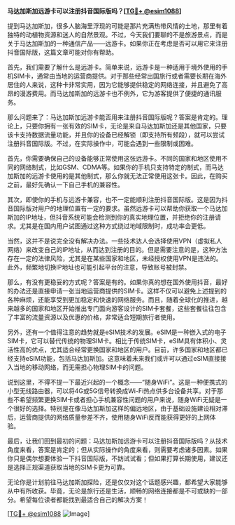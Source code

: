 **马达加斯加远游卡可以注册抖音国际版吗？[[TG💪+ @esim1088](https://t.me/s/esim1088)]**

提到马达加斯加，很多人脑海里浮现的可能是那片充满热带风情的土地，那里有着独特的动植物资源和迷人的自然景观。不过，今天我们要聊的不是旅游景点，而是关于马达加斯加的一种通信产品——远游卡。如果你正在考虑是否可以用它来注册抖音国际版，这篇文章可能对你有帮助。

首先，我们需要了解什么是远游卡。简单来说，远游卡是一种适用于境外使用的手机SIM卡，通常由当地的运营商提供。对于那些经常出国旅行或者需要长期在海外居住的人来说，这种卡非常实用，因为它能够提供稳定的网络连接，并且避免了高昂的漫游费用。而马达加斯加的远游卡也不例外，它为游客提供了便捷的通讯服务。

那么问题来了：马达加斯加远游卡能否用来注册抖音国际版呢？答案是肯定的。理论上，只要你拥有一张有效的SIM卡，无论是来自马达加斯加还是其他国家，只要该卡支持数据流量功能，并且你的设备已经解锁（即支持所有频段），就可以尝试注册抖音国际版。不过，在实际操作中，可能会遇到一些限制或困难。

首先，你需要确保自己的设备能够正常使用这张远游卡。不同的国家和地区使用不同的网络制式，比如GSM、CDMA等。如果你的手机只支持特定的制式，而马达加斯加的远游卡使用的是其他制式，那么你就无法正常使用这张卡。因此，在购买之前，最好先确认一下自己手机的兼容性。

其次，即使你的手机与远游卡兼容，也不一定能顺利注册抖音国际版。这是因为抖音国际版对用户的地理位置有一定的要求。虽然远游卡可以帮助你获取一个马达加斯加的IP地址，但抖音系统可能会检测到你的真实地理位置，并拒绝你的注册请求。尤其是在国内用户试图通过这种方式绕过地域限制时，成功率会更低。

当然，这并不是说完全没有解决办法。一些技术达人会选择使用VPN（虚拟私人网络）来改变自己的IP地址，从而达到注册的目的。但是需要注意的是，这种方法存在一定的法律风险，尤其是在某些国家和地区，未经授权使用VPN是违法的。此外，频繁地切换IP地址也可能引起平台的注意，导致账号被封禁。

那么，有没有更稳妥的方式呢？答案是有的。如果你真的想在国外使用抖音，最好的办法还是直接申请一张当地运营商提供的SIM卡。这样不仅可以避免上述提到的各种麻烦，还能享受到更加稳定和快速的网络服务。而且，随着全球化的推进，越来越多的国家和地区开始推出专门面向游客设计的SIM卡套餐，这些套餐往往包含了丰富的流量资源以及优惠的价格，非常适合短期旅行者使用。

另外，还有一个值得注意的趋势就是eSIM技术的发展。eSIM是一种嵌入式的电子SIM卡，它可以替代传统的物理SIM卡。相比于传统SIM卡，eSIM具有体积小、灵活性高的优点，尤其适合经常更换国家和地区的用户。目前，许多国家和地区都已经支持eSIM功能，包括马达加斯加。这意味着未来我们或许可以通过eSIM直接接入当地的移动网络，而无需担心物理SIM卡的问题。

说到这里，不得不提一下最近兴起的一个概念——“随身WiFi”。这是一种便携式的小型无线路由器，可以将4G或5G信号转换成Wi-Fi热点供多台设备共享。对于那些不希望频繁更换SIM卡或者担心手机兼容性问题的用户来说，随身WiFi无疑是一个很好的选择。特别是在像马达加斯加这样的偏远地区，由于基础设施建设相对滞后，运营商提供的网络质量参差不齐，使用随身WiFi反而能获得更好的上网体验。

最后，让我们回到最初的问题：马达加斯加远游卡可以注册抖音国际版吗？从技术角度来看，答案是肯定的；但从实际操作的角度来看，则需要考虑诸多因素。如果你只是偶尔想要体验一下抖音国际版，不妨试试看；但如果打算长期使用，建议还是选择正规渠道获取当地的SIM卡更为可靠。

无论你是计划前往马达加斯加探险，还是仅仅对这个话题感兴趣，都希望大家能够从中有所收获。毕竟，无论是旅行还是生活，顺畅的网络连接都是不可或缺的一部分。希望每位读者都能找到最适合自己的解决方案！

[[TG💪+ @esim1088](https://t.me/s/esim1088) ![Image](https://i.postimg.cc/4NQfJmqS/Snipaste-2025-05-13-00-14-12.png)]